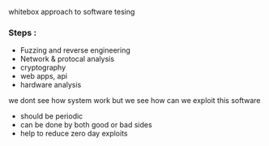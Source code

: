 whitebox approach to software tesing
### Steps :
- Fuzzing and reverse engineering
- Network & protocal analysis 
- cryptography
- web apps, api 
- hardware analysis


we dont see how system work but we see how can we exploit this software
- should be periodic
- can be done by both good or bad sides
- help to reduce zero day exploits
